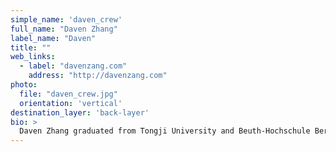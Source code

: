 ```yaml
---
simple_name: 'daven_crew'
full_name: "Daven Zhang"
label_name: "Daven"
title: ""
web_links:
  - label: "davenzang.com"
    address: "http://davenzang.com"
photo:
  file: "daven_crew.jpg"
  orientation: 'vertical'
destination_layer: 'back-layer'
bio: >
  Daven Zhang graduated from Tongji University and Beuth-Hochschule Berlin with degrees in architecture and building engineering. He is the founder of Shanghai Yuan Yun Art & Design Studio, the art director of Bronze music festival and, most recently, founder of the fashion brand DAVENZHANG. Through the brand DAVENZANG, which merges eastern and western elements to create an avant-garde androgynous clothing line, Zhang hopes to support a balanced and sophisticated sense of beauty and love throughout the world.
---
```

